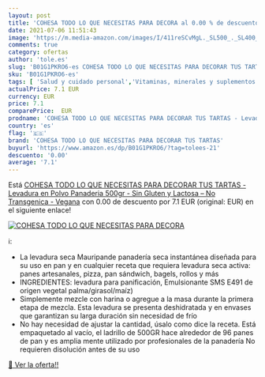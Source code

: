 ```yaml
---
layout: post
title: 'COHESA TODO LO QUE NECESITAS PARA DECORA al 0.00 % de descuento'
date: 2021-07-06 11:51:43
image: 'https://m.media-amazon.com/images/I/411reSCvMgL._SL500_._SL400_.jpg'
comments: true
category: ofertas
author: 'tole.es'
slug: 'B01G1PKRO6-es COHESA TODO LO QUE NECESITAS PARA DECORAR TUS TARTAS -...'
sku: 'B01G1PKRO6-es'
tags: [ 'Salud y cuidado personal','Vitaminas, minerales y suplementos en medicamentos, remedios y suplementos dietéticos','cohesa todo lo que necesitas para decorar tus tartas','gluten','levadura','sin', ]
actualPrice: 7.1 EUR
currency: EUR
price: 7.1
comparePrice:  EUR
prodname: 'COHESA TODO LO QUE NECESITAS PARA DECORAR TUS TARTAS - Levadura en Polvo Panaderia 500gr - Sin Gluten y Lactosa – No Transgenica - Vegana'
country: 'es'
flag: '🇪🇸'
brand: 'COHESA TODO LO QUE NECESITAS PARA DECORAR TUS TARTAS'
buyurl: 'https://www.amazon.es/dp/B01G1PKRO6/?tag=tolees-21'
descuento: '0.00'
average: '7.1'
---
```


Está [COHESA TODO LO QUE NECESITAS PARA DECORAR TUS TARTAS - Levadura en Polvo Panaderia 500gr - Sin Gluten y Lactosa – No Transgenica - Vegana](https://www.amazon.es/dp/B01G1PKRO6/?tag=tolees-21) con 0.00 de descuento por 7.1 EUR (original:  EUR) en el siguiente enlace!

[![COHESA TODO LO QUE NECESITAS PARA DECORA](https://m.media-amazon.com/images/I/411reSCvMgL._SL500_._SL400_.jpg)](https://www.amazon.es/dp/B01G1PKRO6/?tag=tolees-21)

ℹ️:

- La levadura seca Mauripande panadería seca instantánea diseñada para su uso en pan y en cualquier receta que requiera levadura seca activa: panes artesanales, pizza, pan sándwich, bagels, rollos y más
- INGREDIENTES: levadura para panificación, Emulsionante SMS E491 de origen vegetal palma/girasol/maíz)
- Simplemente mezcle con harina o agregue a la masa durante la primera etapa de mezcla. Esta levadura se presenta deshidratada y en envases que garantizan su larga duración sin necesidad de frío
- No hay necesidad de ajustar la cantidad, úsalo como dice la receta. Está empaquetado al vacío, el ladrillo de 500GR hace alrededor de 96 panes de pan y es amplia mente utilizado por profesionales de la panadería No requieren disolución antes de su uso

[🛒 Ver la oferta!!](https://www.amazon.es/dp/B01G1PKRO6/?tag=tolees-21)
